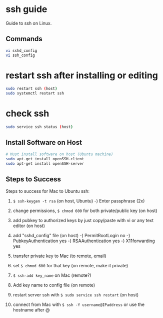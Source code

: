 # ssh guide

Guide to ssh on Linux. 


## Commands

```bash
vi sshd_config 
vi ssh_config 
```

# restart ssh after installing or editing

```bash
sudo restart ssh (host)
sudo systemctl restart ssh
```

# check ssh

```bash
sudo service ssh status (host)
```

## Install Software on Host

```bash
# Must install software on host (Ubuntu machine)
sudo apt-get install openSSH-client 
sudo apt-get install openSSH-server
```

## Steps to Success

Steps to success for Mac to Ubuntu ssh:

  1) `$ ssh-keygen -t rsa` (on host, Ubuntu)
  		-) Enter passphrase (2x)

  2) change permissions, `$ chmod 600` for both private/public key (on host)

  3) add pubkey to authorized keys by just copy/paste with vi or any text 
  		editor (on host)

  4) add "sshd_config" file (on host)
  		-) PermitRootLogin no
  		-) PubkeyAuthentication yes
  		-) RSAAuthentication yes
  		-) X11forwarding yes

  5) transfer private key to Mac (to remote, email)

  6) set `$ chmod 600` for that key (on remote, make it private)

  7) `$ ssh-add key_name` on Mac (remote?)

  8) Add key name to config file (on remote)

  9) restart server ssh with `$ sudo service ssh restart` (on host)
  
  10) connect from Mac with `$ ssh -Y username@IPaddress` or use the hostname after @

